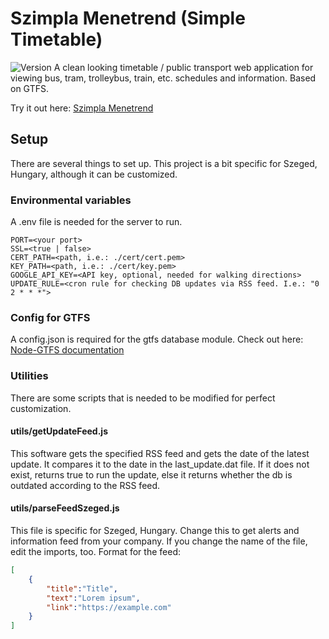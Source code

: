# Szimpla Menetrend (Simple Timetable)
![Version](https://img.shields.io/github/package-json/v/berenteb/szimpla-menetrend?style=flat-square) 
A clean looking timetable / public transport web application for viewing bus, tram, trolleybus, train, etc. schedules and information. Based on GTFS.

Try it out here: [Szimpla Menetrend](https://menetrend.berente.net)
## Setup
There are several things to set up. This project is a bit specific for Szeged, Hungary, although it can be customized.
### Environmental variables
A .env file is needed for the server to run.
```
PORT=<your port>
SSL=<true | false> 
CERT_PATH=<path, i.e.: ./cert/cert.pem>
KEY_PATH=<path, i.e.: ./cert/key.pem>
GOOGLE_API_KEY=<API key, optional, needed for walking directions>
UPDATE_RULE=<cron rule for checking DB updates via RSS feed. I.e.: "0 2 * * *">
```
### Config for GTFS
A config.json is required for the gtfs database module. Check out here:
[Node-GTFS documentation](https://github.com/BlinkTagInc/node-gtfs)
### Utilities
There are some scripts that is needed to be modified for perfect customization.
#### utils/getUpdateFeed.js
This software gets the specified RSS feed and gets the date of the latest update. It compares it to the date in the last_update.dat file. If it does not exist, returns true to run the update, else it returns whether the db is outdated according to the RSS feed.
#### utils/parseFeedSzeged.js
This file is specific for Szeged, Hungary. Change this to get alerts and information feed from your company. If you change the name of the file, edit the imports, too.
Format for the feed:
```json
[
    {
        "title":"Title",
        "text":"Lorem ipsum",
        "link":"https://example.com"
    }
]
```
